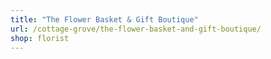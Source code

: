 ```yaml
---
title: "The Flower Basket & Gift Boutique"
url: /cottage-grove/the-flower-basket-and-gift-boutique/
shop: florist
---
```

